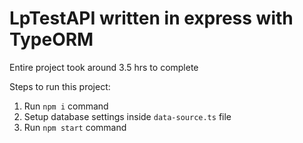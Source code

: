 # LpTestAPI written in express with TypeORM

Entire project took around 3.5 hrs to complete

Steps to run this project:

1. Run `npm i` command
2. Setup database settings inside `data-source.ts` file
3. Run `npm start` command

